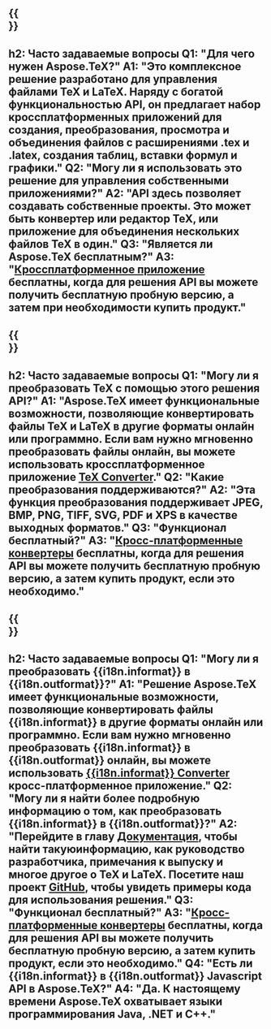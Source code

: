 ﻿---
translation: true
deploy: false
---

{{<section faq>}}
---
h2: Часто задаваемые вопросы
Q1: "Для чего нужен Aspose.TeX?"
A1: "Это комплексное решение разработано для управления файлами TeX и LaTeX. Наряду с богатой функциональностью API, он предлагает набор кроссплатформенных приложений для создания, преобразования, просмотра и объединения файлов с расширениями .tex и .latex, создания таблиц, вставки формул и графики."
Q2: "Могу ли я использовать это решение для управления собственными приложениями?"
A2: "API здесь позволяет создавать собственные проекты. Это может быть конвертер или редактор TeX, или приложение для объединения нескольких файлов TeX в один."
Q3: "Является ли Aspose.TeX бесплатным?"
A3: "[Кроссплатформенное приложение](https://products.aspose.app/tex/applications) бесплатны, когда для решения API вы можете получить бесплатную пробную версию, а затем при необходимости купить продукт."
---

{{<section faq-converter>}}
---
h2: Часто задаваемые вопросы
Q1: "Могу ли я преобразовать TeX с помощью этого решения API?"
A1: "Aspose.TeX имеет функциональные возможности, позволяющие конвертировать файлы TeX и LaTeX в другие форматы онлайн или программно. Если вам нужно мгновенно преобразовать файлы онлайн, вы можете использовать кроссплатформенное приложение [TeX Converter](https://products.aspose.app/tex/conversion/)."
Q2: "Какие преобразования поддерживаются?"
A2: "Эта функция преобразования поддерживает JPEG, BMP, PNG, TIFF, SVG, PDF и XPS в качестве выходных форматов."
Q3: "Функционал бесплатный?"
A3: "[Кросс-платформенные конвертеры](https://products.aspose.app/tex/conversion) бесплатны, когда для решения API вы можете получить бесплатную пробную версию, а затем купить продукт, если это необходимо."
---

{{<section faq-converter-child>}}
---
h2: Часто задаваемые вопросы
Q1: "Могу ли я преобразовать {{i18n.informat}} в {{i18n.outformat}}?"
A1: "Решение Aspose.TeX имеет функциональные возможности, позволяющие конвертировать файлы {{i18n.informat}} в другие форматы онлайн или программно. Если вам нужно мгновенно преобразовать {{i18n.informat}} в {{i18n.outformat}} онлайн, вы можете использовать [{{i18n.informat}} Converter](https://products.aspose.app/tex/convert/{{i18n.informatlower}}) кросс-платформенное приложение."
Q2: "Могу ли я найти более подробную информацию о том, как преобразовать {{i18n.informat}} в {{i18n.outformat}}?"
A2: "Перейдите в главу [Документация](https://docs.aspose.com/tex/), чтобы найти такую ​​информацию, как руководство разработчика, примечания к выпуску и многое другое о TeX и LaTeX. Посетите наш проект [GitHub](https://github.com/aspose-tex), чтобы увидеть примеры кода для использования решения."
Q3: "Функционал бесплатный?"
A3: "[Кросс-платформенные конвертеры](https://products.aspose.app/tex/conversion) бесплатны, когда для решения API вы можете получить бесплатную пробную версию, а затем купить продукт, если это необходимо."
Q4: "Есть ли {{i18n.informat}} в {{i18n.outformat}} Javascript API в Aspose.TeX?"
A4: "Да. К настоящему времени Aspose.TeX охватывает языки программирования Java, .NET и C++."
---

